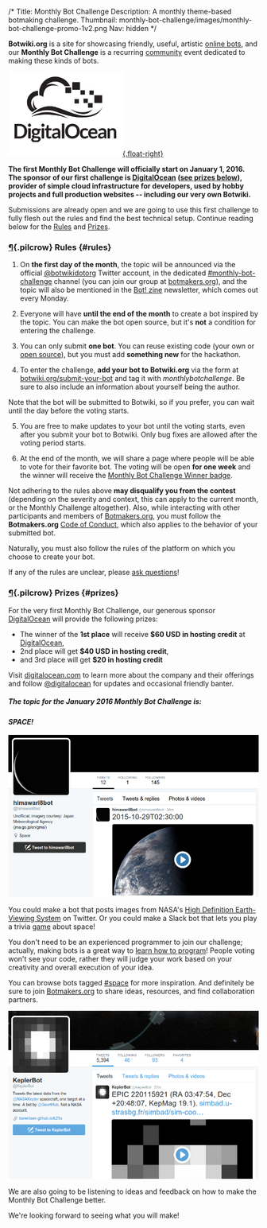 /*
Title: Monthly Bot Challenge
Description: A monthly theme-based botmaking challenge.
Thumbnail: monthly-bot-challenge/images/monthly-bot-challenge-promo-1v2.png
Nav: hidden
*/


**Botwiki.org** is a site for showcasing friendly, useful, artistic [online bots](/bots/), and our **Monthly Bot Challenge** is a recurring [community](https://botmakers.org/) event dedicated to making these kinds of bots.



[![DigitalOcean](/content/images/logos/digitalocean-logo.png){.float-right}](https://www.digitalocean.com/)


**The first Monthly Bot Challenge will officially start on January 1, 2016. The sponsor of our first challenge is [DigitalOcean](https://www.digitalocean.com/) ([see prizes below](#prizes)), provider of simple cloud infrastructure for developers, used by hobby projects and full production websites -- including our very own Botwiki.**


Submissions are already open and we are going to use this first challenge to fully flesh out the rules and find the best technical setup. Continue reading below for the [Rules](#rules) and [Prizes](#prizes).

### [¶](#rules){.pilcrow} Rules {#rules}

 1. On **the first day of the month**, the topic will be announced via the official [@botwikidotorg](https://twitter.com/botwikidotorg) Twitter account, in the dedicated [#monthly-bot-challenge](https://botmakers.slack.com/messages/monthly-bot-challenge/details/) channel (you can join our group at [botmakers.org](https://botmakers.org/)), and the topic will also be mentioned in the [Bot! zine](http://botzine.org/) newsletter, which comes out every Monday.

 2. Everyone will have **until the end of the month** to create a bot inspired by the topic. You can make the bot open source, but it's **not** a condition for entering the challenge.

 3. You can only submit **one bot**. You can reuse existing code (your own or [open source](/tag/opensource)), but you must add **something new** for the hackathon.

 4. To enter the challenge, **add your bot to Botwiki.org** via the form at [botwiki.org/submit-your-bot](https://botwiki.org/submit-your-bot) and tag it with *monthlybotchallenge*. Be sure to also include an information about yourself being the author.

 Note that the bot will be submitted to Botwiki, so if you prefer, you can wait until the day before the voting starts.

 5. You are free to make updates to your bot until the voting starts, even after you submit your bot to Botwiki. Only bug fixes are allowed after the voting period starts.

 6. At the end of the month, we will share a page where people will be able to vote for their favorite bot. The voting will be open **for one week** and the winner will receive the [Monthly Bot Challenge Winner badge](/botmaker-badges/#monthly-bot-challenge-badge).

Not adhering to the rules above **may disqualify you from the contest** (depending on the severity and context, this can apply to the current month, or the Monthly Challenge altogether). Also, while interacting with other participants and members of [Botmakers.org](https://botmakers.org/), you must follow the **Botmakers.org** [Code of Conduct](http://botmakers.org/code-of-conduct/), which also applies to the behavior of your submitted bot.

Naturally, you must also follow the rules of the platform on which you choose to create your bot.

If any of the rules are unclear, please [ask questions](mailto:stefan@fourtonfish.com)! 

### [¶](#prizes){.pilcrow} Prizes {#prizes}

For the very first Monthly Bot Challenge, our generous sponsor [DigitalOcean](https://www.digitalocean.com/) will provide the following prizes:

 - The winner of the **1st place** will receive **$60 USD in hosting credit** at [DigitalOcean](https://www.digitalocean.com/),
 - 2nd place will get **$40 USD in hosting credit**,
 - and 3rd place will get **$20 in hosting credit**

Visit [digitalocean.com](https://www.digitalocean.com/) to learn more about the company and their offerings and follow [@digitalocean](https://twitter.com/digitalocean) for updates and occasional friendly banter.

##### The topic for the January 2016 Monthly Bot Challenge is: 

#### *SPACE!*


<p class="screenshot float-right">
  <a href="/bots/twitterbots/himawari8bot">
    <img src="/content/bots/twitterbots/images/himawari8bot.png">
  </a>
</p>

You could make a bot that posts images from NASA's [High Definition Earth-Viewing System](http://eol.jsc.nasa.gov/HDEV/) on Twitter. Or you could make a Slack bot that lets you play a trivia [game](/tag/slackbot+game) about space!

You don't need to be an experienced programmer to join our challenge; actually, making bots is a great way to [learn how to program](https://botwiki.org/tutorials/)! People voting won't see your code, rather they will judge your work based on your creativity and overall execution of your idea.

You can browse bots tagged [#space](https://botwiki.org/tag/space) for more inspiration. And definitely be sure to join [Botmakers.org](https://botmakers.org/) to share ideas, resources, and find collaboration partners.


<p class="screenshot float-right">
  <a href="/bots/twitterbots/KeplerBot">
    <img src="/content/bots/twitterbots/images/KeplerBot.png">
  </a>
</p>


We are also going to be listening to ideas and feedback on how to make the Monthly Bot Challenge better.

We're looking forward to seeing what you will make!
